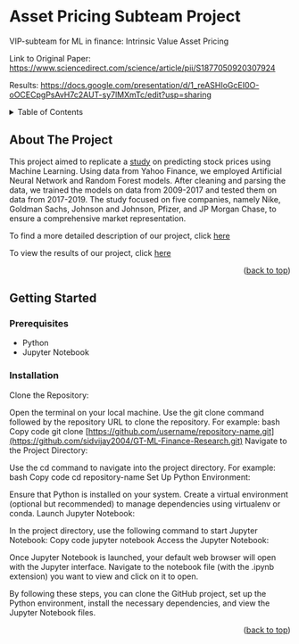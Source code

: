 # Asset Pricing Subteam Project
VIP-subteam for ML in finance: Intrinsic Value Asset Pricing

Link to Original Paper:
https://www.sciencedirect.com/science/article/pii/S1877050920307924

Results:
https://docs.google.com/presentation/d/1_reASHIoGcEI0O-oOCECpgPsAvH7c2AUT-sy7lMXmTc/edit?usp=sharing


<!-- TABLE OF CONTENTS -->
<details>
  <summary>Table of Contents</summary>
  <ol>
    <li>
      <a href="#about-the-project">About The Project</a>
      <ul>
        <li><a href="#built-with">Built With</a></li>
      </ul>
    </li>
    <li>
      <a href="#getting-started">Getting Started</a>
      <ul>
        <li><a href="#prerequisites">Prerequisites</a></li>
        <li><a href="#installation">Installation</a></li>
      </ul>
    </li>
    <li><a href="#usage">Usage</a></li>
    <li><a href="#roadmap">Roadmap</a></li>
    <li><a href="#contributing">Contributing</a></li>
    <li><a href="#license">License</a></li>
    <li><a href="#contact">Contact</a></li>
    <li><a href="#acknowledgments">Acknowledgments</a></li>
  </ol>
</details>



<!-- ABOUT THE PROJECT -->
## About The Project

This project aimed to replicate a [study](https://www.sciencedirect.com/science/article/pii/S1877050920307924) on predicting stock prices using Machine Learning. Using data from Yahoo Finance, we employed Artificial Neural Network and Random Forest models. After cleaning and parsing the data, we trained the models on data from 2009-2017 and tested them on data from 2017-2019. The study focused on five companies, namely Nike, Goldman Sachs, Johnson and Johnson, Pfizer, and JP Morgan Chase, to ensure a comprehensive market representation. 

To find a more detailed description of our project, click [here](https://docs.google.com/document/d/1faEtGPIJK5dmLVuyUGowQTcgihml4QGZ7bTLR7SVADU/edit
)

To view the results of our project, click [here](https://docs.google.com/presentation/d/1_reASHIoGcEI0O-oOCECpgPsAvH7c2AUT-sy7lMXmTc/edit?usp=sharing
)

<p align="right">(<a href="#readme-top">back to top</a>)</p>


<!-- GETTING STARTED -->
## Getting Started


### Prerequisites
* Python
* Jupyter Notebook

### Installation

Clone the Repository:

Open the terminal on your local machine.
Use the git clone command followed by the repository URL to clone the repository. For example:
bash
Copy code
git clone [https://github.com/username/repository-name.git](https://github.com/sidvijay2004/GT-ML-Finance-Research.git)
Navigate to the Project Directory:

Use the cd command to navigate into the project directory. For example:
bash
Copy code
cd repository-name
Set Up Python Environment:

Ensure that Python is installed on your system.
Create a virtual environment (optional but recommended) to manage dependencies using virtualenv or conda.
Launch Jupyter Notebook:

In the project directory, use the following command to start Jupyter Notebook:
Copy code
jupyter notebook
Access the Jupyter Notebook:

Once Jupyter Notebook is launched, your default web browser will open with the Jupyter interface.
Navigate to the notebook file (with the .ipynb extension) you want to view and click on it to open.

By following these steps, you can clone the GitHub project, set up the Python environment, install the necessary dependencies, and view the Jupyter Notebook files. 
<p align="right">(<a href="#readme-top">back to top</a>)</p>
